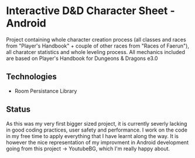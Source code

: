 # Interactive D&D Character Sheet - Android

Project containing whole character creation process (all classes and races from "Player's Handbook" + couple of other races from "Races of Faerun"), all charatcer statistics and whole leveling process. All mechanics included are based on Player's Handbook for Dungeons & Dragons e3.0

## Technologies

- Room Persistance Library

## Status

As this was my very first bigger sized project, it is currently severly lacking in good coding practices, user safety and performance. I work on the code in my free time to apply everything that I have learnt along the way. It is however the nice representation of my improvment in Android development going from this project -> YoutubeBG, which I'm really happy about.
